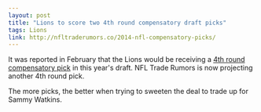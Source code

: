 ```yaml
---
layout: post
title: "Lions to score two 4th round compensatory draft picks"
tags: Lions
link: http://nfltraderumors.co/2014-nfl-compensatory-picks/
---
```


It was reported in February that the Lions would be receiving a [4th round compensatory pick](http://www.prideofdetroit.com/2014/2/7/5390728/nfl-compensatory-picks-2014-lions) in this year's draft.  NFL Trade Rumors is now projecting another 4th round pick.

The more picks, the better when trying to sweeten the deal to trade up for Sammy Watkins.
